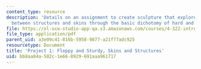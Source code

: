 ```yaml
---
content_type: resource
description: 'Details on an assignment to create sculpture that explores the relationship
  between structures and skins through the basic dichotomy of hard and soft. '
file: https://ol-ocw-studio-app-qa.s3.amazonaws.com/courses/4-322-introduction-to-sculpture-fall-2003/bb8aa84a502c1e668929691aaa961717_pro1fall03.pdf
file_type: application/pdf
parent_uid: a3e09c41-816b-5958-9877-a21f77adc925
resourcetype: Document
title: 'Project 1: Floppy and Sturdy, Skins and Structures'
uid: bb8aa84a-502c-1e66-8929-691aaa961717
---
```

